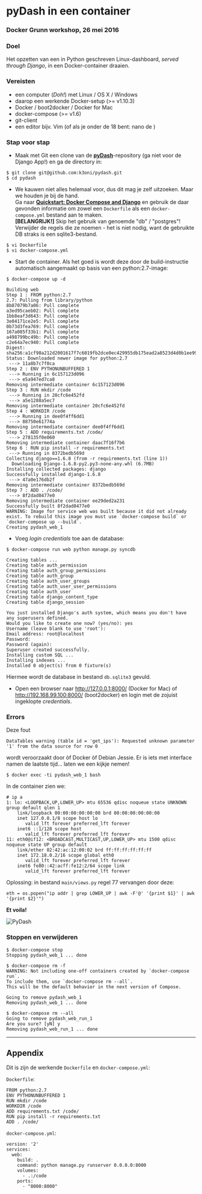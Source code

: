 # pyDash in een container

### Docker Grunn workshop, 26 mei 2016

### Doel

Het opzetten van een in Python geschreven Linux-dashboard, _served through Django_, in een Docker-container draaien.

### Vereisten

- een computer (_Doh!_) met Linux / OS X / Windows
- daarop een werkende Docker-setup (>= v1.10.3)
 - Docker / boot2docker / Docker for Mac
- docker-compose (>= v1.6)
- git-client
- een editor bijv. Vim (of als je onder de 18 bent: nano de )

### Stap voor stap

- Maak met Git een clone van de **[pyDash](https://github.com/k3oni/pydash)**-repository (ga niet voor de Django App!) en ga de directory in:

```
$ git clone git@github.com:k3oni/pydash.git
$ cd pydash
```

- We kauwen niet alles helemaal voor, dus dit mag je zelf uitzoeken. Maar we houden je bij de hand.  
Ga naar **[Quickstart: Docker Compose and Django](https://docs.docker.com/compose/django/)** en gebruik de daar gevonden informatie om zowel een `Dockerfile` als een `docker-compose.yml` bestand aan te maken.  
**[BELANGRIJK!]** Skip het gebruik van genoemde "db" / "postgres"!  
Verwijder de regels die ze noemen - het is niet nodig, want de gebruikte DB straks is een sqlite3-bestand.

```
$ vi Dockerfile
$ vi docker-compose.yml
```

- Start de container.
  Als het goed is wordt deze door de build-instructie automatisch aangemaakt op basis van een python:2.7-image:

`$ docker-compose up -d`

```
Building web
Step 1 : FROM python:2.7
2.7: Pulling from library/python
8b87079b7a06: Pull complete
a3ed95caeb02: Pull complete
1bb8eaf3d643: Pull complete
3e04171ce2e5: Pull complete
0b73d3fea769: Pull complete
167a085f33b1: Pull complete
a498799bc49b: Pull complete
c2e64a7ec940: Pull complete
Digest: sha256:a1cf98a212d2001617f7c6019fb2dce0ec429955db175ead2a8523d4d0b1ee99
Status: Downloaded newer image for python:2.7
 ---> 11a8b7c7f0ca
Step 2 : ENV PYTHONUNBUFFERED 1
 ---> Running in 6c157123d096
 ---> e5a947ed7ca8
Removing intermediate container 6c157123d096
Step 3 : RUN mkdir /code
 ---> Running in 20cfc6e452fd
 ---> a5e1288a5ec7
Removing intermediate container 20cfc6e452fd
Step 4 : WORKDIR /code
 ---> Running in dee0f4ff6dd1
 ---> 88750e61774a
Removing intermediate container dee0f4ff6dd1
Step 5 : ADD requirements.txt /code/
 ---> 278135f0e060
Removing intermediate container daac7f16f7b6
Step 6 : RUN pip install -r requirements.txt
 ---> Running in 8372bedb569d
Collecting django==1.6.8 (from -r requirements.txt (line 1))
  Downloading Django-1.6.8-py2.py3-none-any.whl (6.7MB)
Installing collected packages: django
Successfully installed django-1.6.8
 ---> 47a0e176db2f
Removing intermediate container 8372bedb569d
Step 7 : ADD . /code/
 ---> 8f2dad0477e0
Removing intermediate container ee29ded2a231
Successfully built 8f2dad0477e0
WARNING: Image for service web was built because it did not already exist. To rebuild this image you must use `docker-compose build` or `docker-compose up --build`.
Creating pydash_web_1
```

- Voeg _login credentials_ toe aan de database:

`$ docker-compose run web python manage.py syncdb`

```
Creating tables ...
Creating table auth_permission
Creating table auth_group_permissions
Creating table auth_group
Creating table auth_user_groups
Creating table auth_user_user_permissions
Creating table auth_user
Creating table django_content_type
Creating table django_session

You just installed Django's auth system, which means you don't have any superusers defined.
Would you like to create one now? (yes/no): yes
Username (leave blank to use 'root'):
Email address: root@localhost
Password:
Password (again):
Superuser created successfully.
Installing custom SQL ...
Installing indexes ...
Installed 0 object(s) from 0 fixture(s)
```
Hiermee wordt de database in bestand `db.sqlite3` gevuld.

- Open een browser naar http://127.0.0.1:8000/ (Docker for Mac) of http://192.168.99.100:8000/ (boot2docker) en login met de zojuist ingeklopte _credentials_.

### Errors

Deze fout

`DataTables warning (table id = 'get_ips'): Requested unknown parameter '1' from the data source for row 0`

wordt veroorzaakt door òf Docker òf Debian Jessie.
Er is iets met interface namen de laatste tijd...  laten we een kijkje nemen!

`$ docker exec -ti pydash_web_1 bash`

In de container zien we:

```
# ip a
1: lo: <LOOPBACK,UP,LOWER_UP> mtu 65536 qdisc noqueue state UNKNOWN group default qlen 1
    link/loopback 00:00:00:00:00:00 brd 00:00:00:00:00:00
    inet 127.0.0.1/8 scope host lo
       valid_lft forever preferred_lft forever
    inet6 ::1/128 scope host
       valid_lft forever preferred_lft forever
11: eth0@if12: <BROADCAST,MULTICAST,UP,LOWER_UP> mtu 1500 qdisc noqueue state UP group default
    link/ether 02:42:ac:12:00:02 brd ff:ff:ff:ff:ff:ff
    inet 172.18.0.2/16 scope global eth0
       valid_lft forever preferred_lft forever
    inet6 fe80::42:acff:fe12:2/64 scope link
       valid_lft forever preferred_lft forever
```

Oplossing: in bestand `main/views.py` regel 77 vervangen door deze:

`eth = os.popen("ip addr | grep LOWER_UP | awk -F'@' '{print $1}' | awk '{print $2}'")`


**Et voila!**

![PyDash](http://hbokh.github.io/images/pydash_20160524_small.png)


### Stoppen en verwijderen

```
$ docker-compose stop
Stopping pydash_web_1 ... done
```

```
$ docker-compose rm -f
WARNING: Not including one-off containers created by `docker-compose run`.
To include them, use `docker-compose rm --all`.
This will be the default behavior in the next version of Compose.

Going to remove pydash_web_1
Removing pydash_web_1 ... done

$ docker-compose rm --all
Going to remove pydash_web_run_1
Are you sure? [yN] y
Removing pydash_web_run_1 ... done
```

---

## Appendix

Dit is zijn de werkende `Dockerfile` en `docker-compose.yml`:

`Dockerfile`:

```
FROM python:2.7
ENV PYTHONUNBUFFERED 1
RUN mkdir /code
WORKDIR /code
ADD requirements.txt /code/
RUN pip install -r requirements.txt
ADD . /code/
```

`docker-compose.yml`:

```
version: '2'
services:
  web:
    build: .
    command: python manage.py runserver 0.0.0.0:8000
    volumes:
      - .:/code
    ports:
      - "8000:8000"
```
